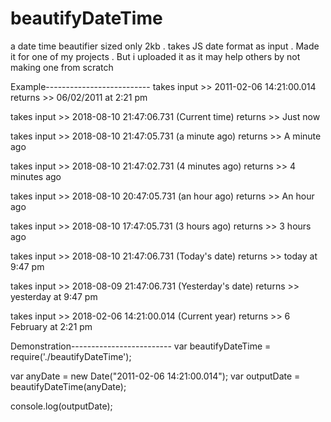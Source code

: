 # beautifyDateTime
a date time beautifier sized only 2kb . takes JS date format as input .
Made it for one of my projects . But i uploaded it as it may help others by not making one from scratch 

Example--------------------------
takes input >> 2011-02-06 14:21:00.014
returns >> 06/02/2011 at 2:21 pm

takes input >> 2018-08-10 21:47:06.731 (Current time)
returns >> Just now

takes input >> 2018-08-10 21:47:05.731 (a minute ago)
returns >> A minute ago

takes input >> 2018-08-10 21:47:02.731 (4 minutes ago)
returns >> 4 minutes ago

takes input >> 2018-08-10 20:47:05.731 (an hour ago)
returns >> An hour ago

takes input >> 2018-08-10 17:47:05.731 (3 hours ago)
returns >> 3 hours ago

takes input >> 2018-08-10 21:47:06.731 (Today's date)
returns >> today at 9:47 pm

takes input >> 2018-08-09 21:47:06.731 (Yesterday's date)
returns >> yesterday at 9:47 pm

takes input >> 2018-02-06 14:21:00.014 (Current year)
returns >> 6 February at 2:21 pm

Demonstration-------------------------
var beautifyDateTime = require('./beautifyDateTime');

var anyDate = new Date("2011-02-06 14:21:00.014");
var outputDate = beautifyDateTime(anyDate);

console.log(outputDate);

